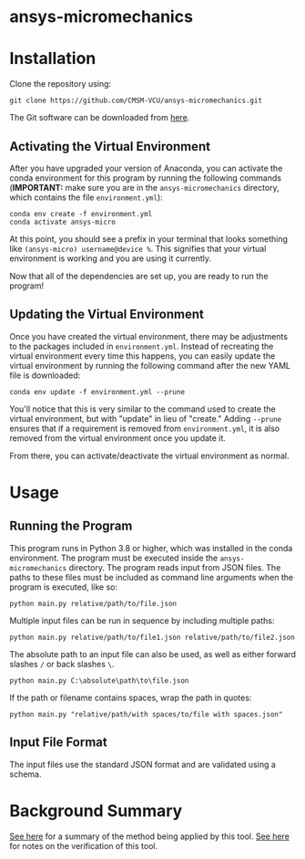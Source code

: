 # ansys-micromechanics

# Installation

Clone the repository using:

```
git clone https://github.com/CMSM-VCU/ansys-micromechanics.git
```

The Git software can be downloaded from [here](https://git-scm.com/downloads).

## Activating the Virtual Environment

After you have upgraded your version of Anaconda, you can activate the conda environment for this program by running the following commands (**IMPORTANT:** make sure you are in the <code>ansys-micromechanics</code> directory, which contains the file <code>environment.yml</code>):

```
conda env create -f environment.yml
conda activate ansys-micro
```

At this point, you should see a prefix in your terminal that looks something like <code>(ansys-micro) username@device %</code>. This signifies that your virtual environment is working and you are using it currently.

Now that all of the dependencies are set up, you are ready to run the program!

## Updating the Virtual Environment

Once you have created the virtual environment, there may be adjustments to the packages included in <code>environment.yml</code>. Instead of recreating the virtual environment every time this happens, you can easily update the virtual environment by running the following command after the new YAML file is downloaded:

```
conda env update -f environment.yml --prune
```

You'll notice that this is very similar to the command used to create the virtual environment, but with "update" in lieu of "create." Adding <code>--prune</code> ensures that if a requirement is removed from <code>environment.yml</code>, it is also removed from the virtual environment once you update it.

From there, you can activate/deactivate the virtual environment as normal.

# Usage

## Running the Program

This program runs in Python 3.8 or higher, which was installed in the conda environment. The program must be executed inside the `ansys-micromechanics` directory. The program reads input from JSON files. The paths to these files must be included as command line arguments when the program is executed, like so:

```
python main.py relative/path/to/file.json
```

Multiple input files can be run in sequence by including multiple paths:

```
python main.py relative/path/to/file1.json relative/path/to/file2.json
```

The absolute path to an input file can also be used, as well as either forward slashes `/` or back slashes `\`.

```
python main.py C:\absolute\path\to\file.json
```

If the path or filename contains spaces, wrap the path in quotes:

```
python main.py "relative/path/with spaces/to/file with spaces.json"
```

## Input File Format

The input files use the standard JSON format and are validated using a schema.

# Background Summary

[See here](https://www.notion.so/cmsm-vcu/Ansys-Micromechanics-Background-Summary-10fe3ffb22ad46e492dd119479cd20e1) for a summary of the method being applied by this tool. [See here](https://www.notion.so/cmsm-vcu/Micromechanics-Tester-Verification-a35cf1a92c0b4f9fbc9a0222febc2c69) for notes on the verification of this tool.
